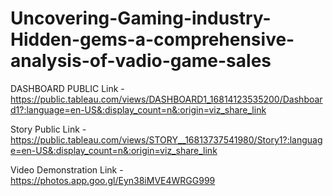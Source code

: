 # Uncovering-Gaming-industry-Hidden-gems-a-comprehensive-analysis-of-vadio-game-sales


DASHBOARD PUBLIC Link -https://public.tableau.com/views/DASHBOARD1_16814123535200/Dashboard1?:language=en-US&:display_count=n&:origin=viz_share_link

Story Public Link -https://public.tableau.com/views/STORY__16813737541980/Story1?:language=en-US&:display_count=n&:origin=viz_share_link

Video Demonstration Link -https://photos.app.goo.gl/Eyn38iMVE4WRGG999
